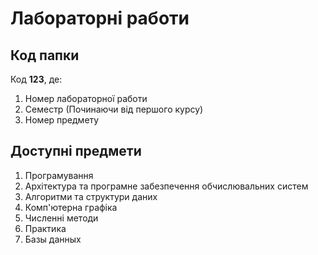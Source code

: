 # Лабораторні работи

## Код папки

Код <b>123</b>, де:

1. Номер лабораторної работи
2. Семестр (Починаючи від першого курсу)
3. Номер предмету

## Доступні предмети

1. Програмування
2. Архітектура та програмне забезпечення обчислювальних систем
3. Алгоритми та структури даних
4. Комп'ютерна графіка
5. Численні методи
6. Практика
7. Базы данных
